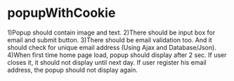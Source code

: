 # popupWithCookie
1)Popup should contain image and text. 2)There should be input box for email and submit button.  3)There should be email validation too. And it should check for unique email address (Using Ajax and Database/Json). 4)When first time home page load, popup should display after 2 sec. If user closes it, it should not display until next day. If user register his email address, the popup should not display again.
